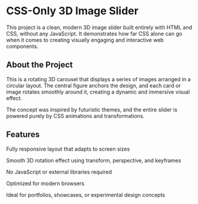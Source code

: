 # CSS-Only 3D Image Slider
This project is a clean, modern 3D image slider built entirely with HTML and CSS, without any JavaScript. It demonstrates how far CSS alone can go when it comes to creating visually engaging and interactive web components.

## About the Project
 This is a rotating 3D carousel that displays a series of images arranged in a circular layout. The central figure anchors the design, and each card or image rotates smoothly around it, creating a dynamic and immersive visual effect.

The concept was inspired by futuristic themes, and the entire slider is powered purely by CSS animations and transformations.

## Features
 Fully responsive layout that adapts to screen sizes

 Smooth 3D rotation effect using transform, perspective, and keyframes

 No JavaScript or external libraries required

 Optimized for modern browsers

 Ideal for portfolios, showcases, or experimental design concepts
